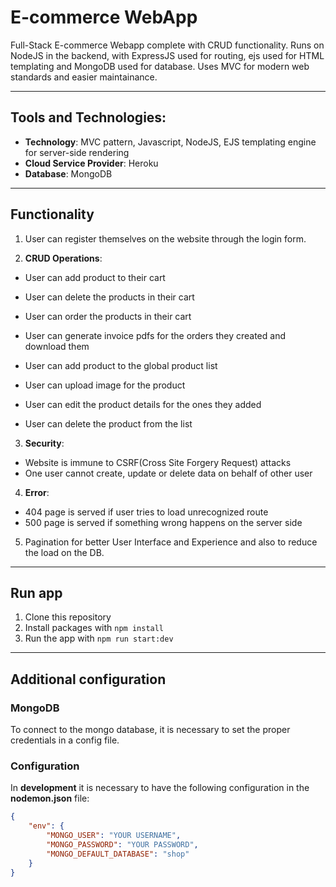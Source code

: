 # E-commerce WebApp

Full-Stack E-commerce Webapp complete with CRUD functionality. Runs on NodeJS in the backend, with ExpressJS used for routing, ejs used for HTML templating and MongoDB used for database. Uses MVC for modern web standards and easier maintainance.

---

## Tools and Technologies:

-   **Technology**: MVC pattern, Javascript, NodeJS, EJS templating engine for server-side rendering
-   **Cloud Service Provider**: Heroku
-   **Database**: MongoDB

---

## Functionality

1. User can register themselves on the website through the login form.

2. **CRUD Operations**:

-   User can add product to their cart
-   User can delete the products in their cart
-   User can order the products in their cart
-   User can generate invoice pdfs for the orders they created and download them

-   User can add product to the global product list
-   User can upload image for the product
-   User can edit the product details for the ones they added
-   User can delete the product from the list

3. **Security**:

-   Website is immune to CSRF(Cross Site Forgery Request) attacks
-   One user cannot create, update or delete data on behalf of other user

4. **Error**:

-   404 page is served if user tries to load unrecognized route
-   500 page is served if something wrong happens on the server side

5. Pagination for better User Interface and Experience and also to reduce the load on the DB.

---

## Run app

1. Clone this repository
2. Install packages with `npm install`
3. Run the app with `npm run start:dev`

---

## Additional configuration

### MongoDB

To connect to the mongo database, it is necessary to set the proper credentials in a config file.

### Configuration

In **development** it is necessary to have the following configuration in the **nodemon.json** file:

```json
{
    "env": {
        "MONGO_USER": "YOUR USERNAME",
        "MONGO_PASSWORD": "YOUR PASSWORD",
        "MONGO_DEFAULT_DATABASE": "shop"
    }
}
```
